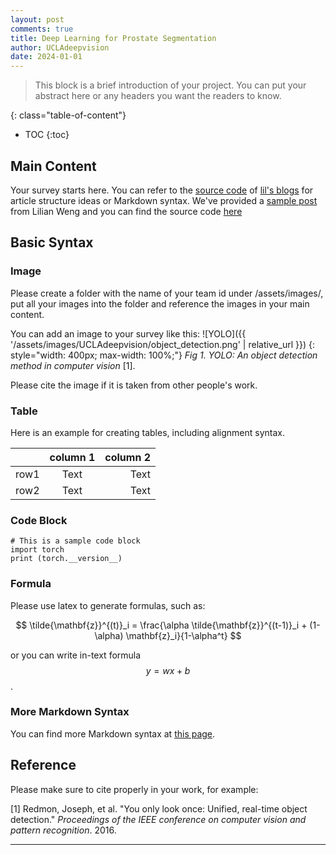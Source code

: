 ```yaml
---
layout: post
comments: true
title: Deep Learning for Prostate Segmentation
author: UCLAdeepvision
date: 2024-01-01
---
```


> This block is a brief introduction of your project. You can put your abstract
> here or any headers you want the readers to know.

<!-- deno-fmt-ignore-start -->
<!--more-->
{: class="table-of-content"}
* TOC
{:toc}
<!-- deno-fmt-ignore-end -->

## Main Content

Your survey starts here. You can refer to the
[source code](https://github.com/lilianweng/lil-log/tree/master/_posts) of
[lil's blogs](https://lilianweng.github.io/lil-log/) for article structure ideas
or Markdown syntax. We've provided a
[sample post](https://ucladeepvision.github.io/CS188-Projects-2022Winter/2017/06/21/an-overview-of-deep-learning.html)
from Lilian Weng and you can find the source code
[here](https://raw.githubusercontent.com/UCLAdeepvision/CS188-Projects-2022Winter/main/_posts/2017-06-21-an-overview-of-deep-learning.md)

## Basic Syntax

### Image

Please create a folder with the name of your team id under /assets/images/, put
all your images into the folder and reference the images in your main content.

<!-- deno-fmt-ignore-start -->
You can add an image to your survey like this:
![YOLO]({{ '/assets/images/UCLAdeepvision/object_detection.png' | relative_url }})
{: style="width: 400px; max-width: 100%;"}
*Fig 1. YOLO: An object detection method in computer vision* [1].
<!-- deno-fmt-ignore-end -->

Please cite the image if it is taken from other people's work.

### Table

Here is an example for creating tables, including alignment syntax.

|      | column 1 | column 2 |
| :--- | :------: | -------: |
| row1 |   Text   |     Text |
| row2 |   Text   |     Text |

### Code Block

```
# This is a sample code block
import torch
print (torch.__version__)
```

### Formula

Please use latex to generate formulas, such as:

$$ \tilde{\mathbf{z}}^{(t)}_i = \frac{\alpha \tilde{\mathbf{z}}^{(t-1)}_i +
(1-\alpha) \mathbf{z}_i}{1-\alpha^t} $$

or you can write in-text formula $$y = wx + b$$.

### More Markdown Syntax

You can find more Markdown syntax at
[this page](https://www.markdownguide.org/basic-syntax/).

## Reference

Please make sure to cite properly in your work, for example:

[1] Redmon, Joseph, et al. "You only look once: Unified, real-time object
detection." _Proceedings of the IEEE conference on computer vision and pattern
recognition_. 2016.

---
